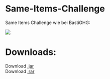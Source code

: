 # Same-Items-Challenge
Same Items Challenge wie bei BastiGHG:

[![](https://img.youtube.com/vi/Jd8DQM5FZJA/0.jpg)](https://www.youtube.com/watch?v=Jd8DQM5FZJA "Click to play on Youtube.com")

# Downloads: 
Download [.jar](https://www.mediafire.com/file/aexw6gu1i806fu9/Same-Items-Challenge.jar/file) <br>
Download [.rar](https://www.mediafire.com/file/p103e41dekqs7ry/Same-Items-Challenge.rar/file) <br>

